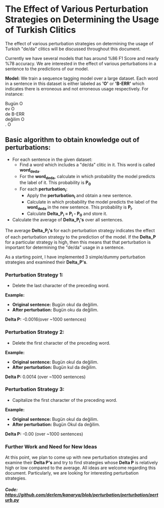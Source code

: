 # The Effect of Various Perturbation Strategies on Determining the Usage of Turkish Clitics

The effect of various perturbation strategies on determining the usage of Turkish "de/da" clitics will be discussed throughout this document. 

Currently we have several models that has around %86 F1 Score and nearly %78 accuracy. We are interested in the effect of various perturbations in a sentence to the predictions of our model.

**Model:** We train a sequence tagging model over a large dataset. Each word in a sentence in this dataset is either labeled as **'O'** or **'B-ERR'** which indicates there is erroneous and not erroneous usage respectively. For instance:

Bugün O<br/>
ev O<br/>
de B-ERR<br/>
değilim O<br/>
. O<br/>

## Basic algorithm to obtain knowledge out of perturbations:

* For each sentence in the given dataset:<br/>
    * Find a word which includes a "de/da" clitic in it. This word is called **word<sub>deda</sub>**.<br/>
    * For the **word<sub>deda</sub>**, calculate in which probability the model predicts the label of it. This probability is **P<sub>0</sub>**<br/>
    * For each **perturbation<sub>i</sub>**:<br/>
        * Apply the **perturbation<sub>i</sub>** and obtain a new sentence.<br/>
        * Calculate in which probability the model predicts the label of the **word<sub>deda</sub>** in the new sentence. This probability is **P<sub>i</sub>**.<br/>
        * Calculate **Delta_P<sub>i</sub> =  P<sub>i</sub> - P<sub>0</sub>** and store it.<br/>
* Calculate the average of **Delta_P<sub>i</sub>'s** over all sentences.<br/>

The average **Delta_P<sub>i</sub>'s** for each perturbation strategy indicates the effect of each perturbation strategy  to the prediction of the model. If the **Delta_P** for a particular strategy is high, then this means that that perturbation is important for determining the "de/da" usage in a sentence.


As a starting point, I have implemented 3 simple/dummy perturbation strategies and examined their **Delta_P's**.

### Perturbation Strategy 1:

- Delete the last character of the preceding word.

**Example:**

* **Original sentence:** Bugün okul da değilim.<br/>
* **After perturbation:** Bugün oku da değilim.

**Delta P:** -0.0016(over ~1000 sentences)

### Perturbation Strategy 2:

- Delete the first character of the preceding word.

**Example:**

* **Original sentence:** Bugün okul da değilim.<br/>
* **After perturbation:** Bugün kul da değilim.

**Delta P:** 0.0014 (over ~1000 sentences)

### Perturbation Strategy 3:

- Capitalize the first character of the preceding word.

**Example:**

* **Original sentence:** Bugün okul da değilim.<br/>
* **After perturbation:** Bugün Okul da değilim.

**Delta P:** -0.00 (over ~1000 sentences)


### Further Work and Need for New Ideas

At this point, we plan to come up with new perturbation strategies and examine their **Delta P's** and try to find strategies whose **Delta P** is relatively high or low compared to the average. All ideas are welcome regarding this document. Particularly, we are looking for interesting perturbation strategies.

##### Code: https://github.com/derlem/kanarya/blob/perturbation/perturbation/perturb.py
